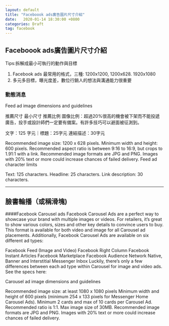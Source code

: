 ```yaml
---
layout: default
title: "Faceboook ads廣告圖片尺寸介紹"
date:   2020-01-14 18:30:00 +0800
categories: Draft
tag: facebook 
---
```


## Faceboook ads廣告圖片尺寸介紹
<span>Tips:拆解成最小可執行的動作與目標</span>
1. Facebook ads 最常用的格式，三種: 1200x1200, 1200x628. 1920x1080
2. 多元多目標，曝光度差，數位行銷人的想法與溝通能力很重要


### 動態消息
Feed ad image dimensions and guidelines

推薦尺寸
最小尺寸
推薦比例
圖像比例：超過20%很高的機會被下架而不能投遞廣告，投手或設計師們一定要有備案。有許多技巧可以避面被征測到。

文字：125 字元｜標題：25字元
連結描述：30字元

Recommended image size: 1200 x 628 pixels.
Minimum width and height: 600 pixels.
Recommended aspect ratio is between 9:16 to 16:9, but crops to 1.91:1 with a link.
Recommended image formats are JPG and PNG.
Images with 20% text or more could increase chances of failed delivery.
Feed ad character limits

Text: 125 characters.
Headline: 25 characters.
Link description: 30 characters.

- - - 
## 臉書輪播（或稱滑塊)
####Facebook Carousel ads
Facebook Carousel Ads are a perfect way to showcase your brand with multiple images or videos. For retailers, it’s great to show various colors, sizes and other key details to convince users to buy. This format is available for both video and image for all Carousel ad placements. Additionally, Facebook Carousel Ads are available on six different ad types:

Facebook Feed (Image and Video)
Facebook Right Column
Facebook Instant Articles
Facebook Marketplace
Facebook Audience Network Native, Banner and Interstitial
Messenger Inbox
Luckily, there’s only a few differences between each ad type within Carousel for image and video ads. See the specs here:

Carousel ad image dimensions and guidelines

Recommended image size: at least 1080 x 1080 pixels
Minimum width and height of 600 pixels (minimum 254 x 133 pixels for Messenger Home Carousel Ads).
Minimum 2 cards and max of 10 cards per Carousel Ad.
Recommended ratio is 1:1.
Max image size of 30MB.
Recommended image formats are JPG and PNG.
Images with 20% text or more could increase chances of failed delivery.